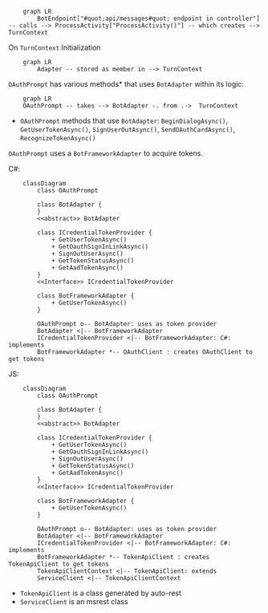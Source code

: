 ```mermaid
    graph LR
        BotEndpoint["#quot;api/messages#quot; endpoint in controller"] -- calls --> ProcessActivity["ProcessActivity()"] -- which creates --> TurnContext 
```

On `TurnContext` Initialization
```mermaid
    graph LR
        Adapter -- stored as member in --> TurnContext
```

`OAuthPrompt` has various methods* that uses `BotAdapter` within its logic:
```mermaid
    graph LR
    OAuthPrompt -- takes --> BotAdapter -. from .->  TurnContext
```
* `OAuthPrompt` methods that use `BotAdapter`: `BeginDialogAsync()`, `GetUserTokenAsync()`, `SignUserOutAsync()`, `SendOAuthCardAsync()`, `RecognizeTokenAsync()`

`OAuthPrompt` uses a `BotFrameworkAdapter` to acquire tokens.

C#:
```mermaid
    classDiagram
        class OAuthPrompt

        class BotAdapter {
        }
        <<abstract>> BotAdapter

        class ICredentialTokenProvider {
            + GetUserTokenAsync()
            + GetOauthSignInLinkAsync()
            + SignOutUserAsync()
            + GetTokenStatusAsync()
            + GetAadTokenAsync()
        }
        <<Interface>> ICredentialTokenProvider

        class BotFrameworkAdapter {
            + GetUserTokenAsync()
        }

        OAuthPrompt o-- BotAdapter: uses as token provider
        BotAdapter <|-- BotFrameworkAdapter
        ICredentialTokenProvider <|-- BotFrameworkAdapter: C#: implements
        BotFrameworkAdapter *-- OAuthClient : creates OAuthClient to get tokens
```

JS:
```mermaid
    classDiagram
        class OAuthPrompt

        class BotAdapter {
        }
        <<abstract>> BotAdapter

        class ICredentialTokenProvider {
            + GetUserTokenAsync()
            + GetOauthSignInLinkAsync()
            + SignOutUserAsync()
            + GetTokenStatusAsync()
            + GetAadTokenAsync()
        }
        <<Interface>> ICredentialTokenProvider

        class BotFrameworkAdapter {
            + GetUserTokenAsync()
        }

        OAuthPrompt o-- BotAdapter: uses as token provider
        BotAdapter <|-- BotFrameworkAdapter
        ICredentialTokenProvider <|-- BotFrameworkAdapter: C#: implements
        BotFrameworkAdapter *-- TokenApiClient : creates TokenApiClient to get tokens
        TokenApiClientContext <|-- TokenApiClient: extends
        ServiceClient <|-- TokenApiClientContext
```

* `TokenApiClient` is a class generated by auto-rest
* `ServiceClient` is an msrest class
